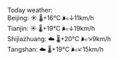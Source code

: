 Today weather:  
Beijing: ☀️ 🌡️+16°C 🌬️↓11km/h  
Tianjin: ☀️ 🌡️+19°C 🌬️↓19km/h  
Shijiazhuang: ☁️ 🌡️+20°C 🌬️↘9km/h  
Tangshan: ☁️ 🌡️+19°C 🌬️↙15km/h  
